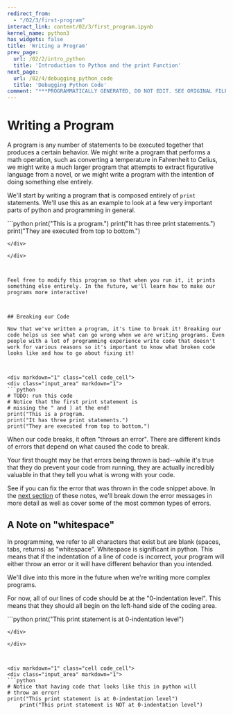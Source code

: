 ```yaml
---
redirect_from:
  - "/02/3/first-program"
interact_link: content/02/3/first_program.ipynb
kernel_name: python3
has_widgets: false
title: 'Writing a Program'
prev_page:
  url: /02/2/intro_python
  title: 'Introduction to Python and the print Function'
next_page:
  url: /02/4/debugging_python_code
  title: 'Debugging Python Code'
comment: "***PROGRAMMATICALLY GENERATED, DO NOT EDIT. SEE ORIGINAL FILES IN /content***"
---
```



# Writing a Program

A program is any number of statements to be executed together that produces a certain behavior. We might write a program that performs a math operation, such as converting a temperature in Fahrenheit to Celius, we might write a much larger program that attempts to extract figurative language from a novel, or we might write a program with the intention of doing something else entirely.

We'll start by writing a program that is composed entirely of `print` statements. We'll use this as an example to look at a few very important parts of python and programming in general.



<div markdown="1" class="cell code_cell">
<div class="input_area" markdown="1">
```python
print("This is a program.")
print("It has three print statements.")
print("They are executed from top to bottom.")

```
</div>

</div>



Feel free to modify this program so that when you run it, it prints something else entirely. In the future, we'll learn how to make our programs more interactive!



## Breaking our Code

Now that we've written a program, it's time to break it! Breaking our code helps us see what can go wrong when we are writing programs. Even people with a lot of programming experience write code that doesn't work for various reasons so it's important to know what broken code looks like and how to go about fixing it!



<div markdown="1" class="cell code_cell">
<div class="input_area" markdown="1">
```python
# TODO: run this code
# Notice that the first print statement is 
# missing the " and ) at the end! 
print("This is a program.
print("It has three print statements.")
print("They are executed from top to bottom.")

```
</div>

</div>



When our code breaks, it often "throws an error". There are different kinds of errors that depend on what caused the code to break.

Your first thought may be that errors being thrown is bad--while it's true that they do prevent your code from running, they are actually incredibly valuable in that they tell you what is wrong with your code.

See if you can fix the error that was thrown in the code snippet above. In the [next section](../4/debugging_python_code.html) of these notes, we'll break down the error messages in more detail as well as cover some of the most common types of errors.



## A Note on "whitespace"

In programming, we refer to all characters that exist but are blank (spaces, tabs, returns) as "whitespace". Whitespace is significant in python. This means that if the indentation of a line of code is incorrect, your program will either throw an error or it will have different behavior than you intended.

We'll dive into this more in the future when we're writing more complex programs.

For now, all of our lines of code should be at the "0-indentation level". This means that they should all begin on the left-hand side of the coding area.



<div markdown="1" class="cell code_cell">
<div class="input_area" markdown="1">
```python
print("This print statement is at 0-indentation level")

```
</div>

</div>



<div markdown="1" class="cell code_cell">
<div class="input_area" markdown="1">
```python
# Notice that having code that looks like this in python will 
# throw an error!
print("This print statement is at 0-indentation level")
    print("This print statement is NOT at 0-indentation level")

```
</div>

</div>

